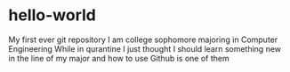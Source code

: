 # hello-world
My first ever git repository
I am college sophomore majoring in Computer Engineering 
While in qurantine I just thought I should learn something new in the line of my major and how to use Github is one of them
